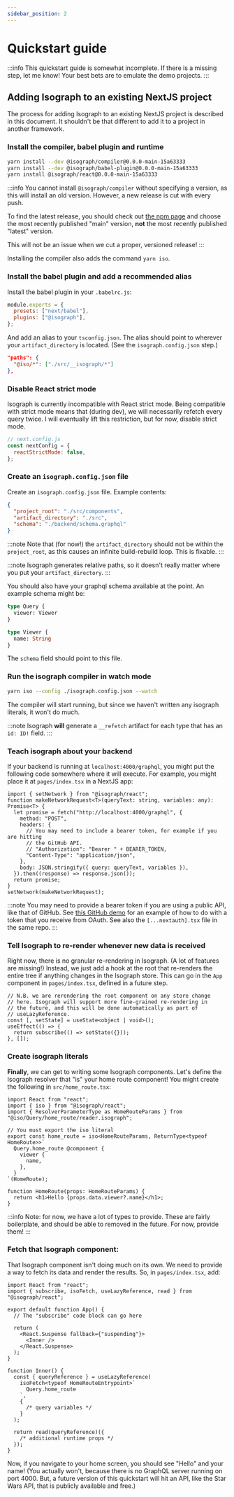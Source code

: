 ```yaml
---
sidebar_position: 2
---
```


# Quickstart guide

:::info
This quickstart guide is somewhat incomplete. If there is a missing step, let me know! Your best bets are to emulate the demo projects.
:::

## Adding Isograph to an existing NextJS project

The process for adding Isograph to an existing NextJS project is described in this document. It shouldn't be that different to add it to a project in another framework.

### Install the compiler, babel plugin and runtime

```sh
yarn install --dev @isograph/compiler@0.0.0-main-15a63333
yarn install --dev @isograph/babel-plugin@0.0.0-main-15a63333
yarn install @isograph/react@0.0.0-main-15a63333
```

:::info
You cannot install `@isograph/compiler` without specifying a version, as this will install an old version. However, a new release is cut with every push.

To find the latest release, you should check out [the npm page](https://www.npmjs.com/package/@isograph/react?activeTab=versions) and choose the most recently published "main" version, **not** the most recently published "latest" version.

This will not be an issue when we cut a proper, versioned release!
:::

Installing the compiler also adds the command `yarn iso`.

### Install the babel plugin and add a recommended alias

Install the babel plugin in your `.babelrc.js`:

```js
module.exports = {
  presets: ["next/babel"],
  plugins: ["@isograph"],
};
```

And add an alias to your `tsconfig.json`. The alias should point to wherever your `artifact_directory` is located. (See the `isograph.config.json` step.)

```json
"paths": {
  "@iso/*": ["./src/__isograph/*"]
},
```

### Disable React strict mode

Isograph is currently incompatible with React strict mode. Being compatible with strict mode means that (during dev), we will necessarily refetch every query twice. I will eventually lift this restriction, but for now, disable strict mode.

```js
// next.config.js
const nextConfig = {
  reactStrictMode: false,
};
```

### Create an `isograph.config.json` file

Create an `isograph.config.json` file. Example contents:

```json
{
  "project_root": "./src/components",
  "artifact_directory": "./src",
  "schema": "./backend/schema.graphql"
}
```

:::note
Note that (for now!) the `artifact_directory` should not be within the `project_root`, as this causes an infinite build-rebuild loop. This is fixable.
:::

:::note
Isograph generates relative paths, so it doesn't really matter where you put your `artifact_directory`.
:::

You should also have your graphql schema available at the point. An example schema might be:

```graphql
type Query {
  viewer: Viewer
}

type Viewer {
  name: String
}
```

The `schema` field should point to this file.

### Run the isograph compiler in watch mode

```sh
yarn iso --config ./isograph.config.json --watch
```

The compiler will start running, but since we haven't written any isograph literals, it won't do much.

:::note
Isograph **will** generate a `__refetch` artifact for each type that has an `id: ID!` field.
:::

### Teach isograph about your backend

If your backend is running at `localhost:4000/graphql`, you might put the following code somewhere where it will execute. For example, you might place it at `pages/index.tsx` in a NextJS app:

```tsx
import { setNetwork } from "@isograph/react";
function makeNetworkRequest<T>(queryText: string, variables: any): Promise<T> {
  let promise = fetch("http://localhost:4000/graphql", {
    method: "POST",
    headers: {
      // You may need to include a bearer token, for example if you are hitting
      // the GitHub API.
      // "Authorization": "Bearer " + BEARER_TOKEN,
      "Content-Type": "application/json",
    },
    body: JSON.stringify({ query: queryText, variables }),
  }).then((response) => response.json());
  return promise;
}
setNetwork(makeNetworkRequest);
```

:::note
You may need to provide a bearer token if you are using a public API, like that of GitHub. See [this GitHub demo](https://github.com/rbalicki2/github-isograph-demo/tree/885530d74d9b8fb374dfe7d0ebdab7185d207c3a/src/isograph-components/SetNetworkWrapper.tsx) for an example of how to do with a token that you receive from OAuth. See also the `[...nextauth].tsx` file in the same repo.
:::

### Tell Isograph to re-render whenever new data is received

Right now, there is no granular re-rendering in Isograph. (A lot of features are missing!) Instead, we just add a hook at the root that re-renders the entire tree if anything changes in the Isograph store. This can go in the `App` component in `pages/index.tsx`, defined in a future step.

```tsx
// N.B. we are rerendering the root component on any store change
// here. Isograph will support more fine-grained re-rendering in
// the future, and this will be done automatically as part of
// useLazyReference.
const [, setState] = useState<object | void>();
useEffect(() => {
  return subscribe(() => setState({}));
}, []);
```

### Create isograph literals

**Finally**, we can get to writing some Isograph components. Let's define the Isograph resolver that "is" your home route component! You might create the following in `src/home_route.tsx`:

```tsx
import React from "react";
import { iso } from "@isograph/react";
import { ResolverParameterType as HomeRouteParams } from "@iso/Query/home_route/reader.isograph";

// You must export the iso literal
export const home_route = iso<HomeRouteParams, ReturnType<typeof HomeRoute>>`
  Query.home_route @component {
    viewer {
      name,
    },
  }
`(HomeRoute);

function HomeRoute(props: HomeRouteParams) {
  return <h1>Hello {props.data.viewer?.name}</h1>;
}
```

:::info
Note: for now, we have a lot of types to provide. These are fairly boilerplate, and should be able to removed in the future. For now, provide them!
:::

### Fetch that Isograph component:

That Isograph component isn't doing much on its own. We need to provide a way to fetch its data and render the results. So, in `pages/index.tsx`, add:

```tsx
import React from "react";
import { subscribe, isoFetch, useLazyReference, read } from "@isograph/react";

export default function App() {
  // The "subscribe" code block can go here

  return (
    <React.Suspense fallback={"suspending"}>
      <Inner />
    </React.Suspense>
  );
}

function Inner() {
  const { queryReference } = useLazyReference(
    isoFetch<typeof HomeRouteEntrypoint>`
      Query.home_route
    `,
    {
      /* query variables */
    }
  );

  return read(queryReference)({
    /* additional runtime props */
  });
}
```

Now, if you navigate to your home screen, you should see "Hello" and your name! (You actually won't, because there is no GraphQL server running on port 4000. But, a future version of this quickstart will hit an API, like the Star Wars API, that is publicly available and free.)
